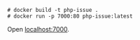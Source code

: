 ```
# docker build -t php-issue .
# docker run -p 7000:80 php-issue:latest
```

Open [localhost:7000](http://localhost:7000/).
